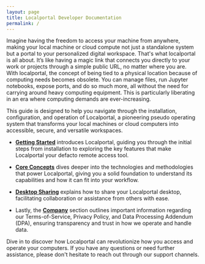 ```yaml
---
layout: page
title: Localportal Developer Documentation
permalink: /
---
```


Imagine having the freedom to access your machine from anywhere, making your local machine or cloud compute not just a standalone system but a portal to your personalized digital workspace. That's what localportal is all about. It’s like having a magic link that connects you directly to your work or projects through a simple public URL, no matter where you are. With localportal, the concept of being tied to a physical location because of computing needs becomes obsolete. You can manage files, run Jupyter notebooks, expose ports, and do so much more, all without the need for carrying around heavy computing equipment. This is particularly liberating in an era where computing demands are ever-increasing.

This guide is designed to help you navigate through the installation, configuration, and operation of Localportal, a pioneering pseudo operating system that transforms your local machines or cloud computers into accessible, secure, and versatile workspaces.

- **[Getting Started](/docs/getting-started/)** introduces Localportal, guiding you through the initial steps from installation to exploring the key features that make Localportal your defacto remote access tool.

- **[Core Concepts](/docs/core-concepts/)** dives deeper into the technologies and methodologies that power Localportal, giving you a solid foundation to understand its capabilities and how it can fit into your workflow.

- **[Desktop Sharing](/docs/desktop-sharing/desktop-sharing/)** explains how to share your Localportal desktop, facilitating collaboration or assistance from others with ease.

- Lastly, the **[Company](/docs/company/terms-of-service/)** section outlines important information regarding our Terms-of-Service, Privacy Policy, and Data Processing Addendum (DPA), ensuring transparency and trust in how we operate and handle data.

Dive in to discover how Localportal can revolutionize how you access and operate your computers. If you have any questions or need further assistance, please don't hesitate to reach out through our support channels.

